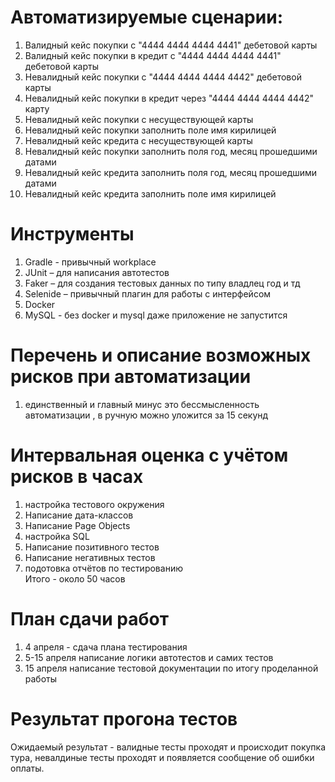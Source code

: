 # Автоматизируемые сценарии: 
1.	Валидный кейс покупки с "4444 4444 4444 4441" дебетовой карты
2.  Валидный  кейс покупки  в кредит с "4444 4444 4444 4441" дебетовой карты
3.  Невалидный кейс покупки с "4444 4444 4444 4442" дебетовой карты 
4.  Невалидный кейс покупки в кредит через "4444 4444 4444 4442" карту
5.  Невалидный кейс покупки с несуществующей карты
6.  Невалидный кейс покупки заполнить поле имя кирилицей
7.  Невалидный кейс кредита с несуществующей карты
8.  Невалидный кейс покупки заполнить поля год, месяц прошедшими датами
9.  Невалидный кейс кредита заполнить поля год, месяц прошедшими датами
10.  Невалидный кейс кредита заполнить поле имя кирилицей

# Инструменты
1. Gradle  - привычный workplace
2.	JUnit – для написания автотестов
3.	Faker – для создания тестовых данных по типу владлец год и тд
4.	Selenide – привычный плагин для работы с интерфейсом
5.	Docker 
6. MySQL - без docker и mysql даже приложение не запустится


# Перечень и описание возможных рисков при автоматизации
1. единственный и главный минус это бессмысленность автоматизации , в ручную можно уложится за 15 секунд
 


# Интервальная оценка с учётом рисков в часах
1. настройка тестового окружения
2. Написание дата-классов 
3. Написание Page Objects 
4. настройка SQL 
5. Написание позитивного тестов 
6. Написание негативных тестов  
7. подотовка отчётов по тестированию  
Итого - около 50 часов
# План сдачи работ

1. 4 апреля  - сдача плана тестирования
2. 5-15 апреля написание логики автотестов и самих тестов
3. 15 апреля написание тестовой документации по итогу проделанной работы
# Результат прогона тестов
Ожидаемый результат - валидные тесты проходят и происходит покупка тура, невалдиные тесты проходят и появляется сообщение об ошибки оплаты.

